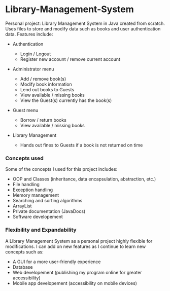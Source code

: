 # Library-Management-System

Personal project: Library Management System in Java created from scratch. Uses files to store and modify data such as books and user authentication data. Features include:
* Authentication
  * Login / Logout
  * Register new account / remove current account

* Administrator menu
  * Add / remove book(s)
  * Modify book information
  * Lend out books to Guests
  * View available / missing books
  * View the Guest(s) currently has the book(s)

* Guest menu
  * Borrow / return books
  * View available / missing books

* Library Management
  * Hands out fines to Guests if a book is not returned on time

### Concepts used
Some of the concepts I used for this project includes:
- OOP and Classes (inheritance, data encapsulation, abstraction, etc.)
- File handling
- Exception handling
- Memory management
- Searching and sorting algorithms
- ArrayList
- Private documentation (JavaDocs)
- Software developement

### Flexibility and Expandability
A Library Management System as a personal project highly flexible for modifications. I can add on new features as I continue to learn new concepts such as:
- A GUI for a more user-friendly experience
- Database
- Web developement (publishing my program online for greater accessibility)
- Mobile app developement (accessibility on mobile devices)

<!--
### Why a Library Management System as a personal project?
This is a project that I have been meaning to do for a while. Out of the thousands of personal projects that I could have done, I decided to do this project based on my high school teacher's recommendation. Some concepts that I have focused on for this project include:
- OOP and Classes (inheritance, data encapsulation, abstraction, etc.)
- File handling
- Exception handling
- Memory management
- Authentication system
- Searching and sorting algorithms
- ArrayList
- Private documentation (JavaDocs)
- Software developement-->

<!--This project is perfect for me since I am learning OOP and Data Structures in my spare time in addition to the course *ITI 1520 - Intro to Computing II/Intro à l'informatique II* in which I am enrolled.-->

